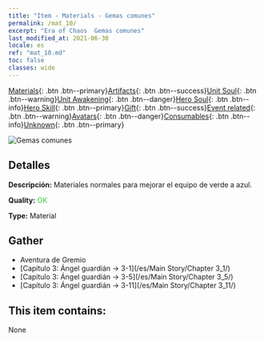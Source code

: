 ```yaml
---
title: "Item - Materials - Gemas comunes"
permalink: /mat_10/
excerpt: "Era of Chaos  Gemas comunes"
last_modified_at: 2021-06-30
locale: es
ref: "mat_10.md"
toc: false
classes: wide
---
```

 [Materials](/ItemsES/){: .btn .btn--primary}[Artifacts](/ItemsES/Artifacts/){: .btn .btn--success}[Unit Soul](/ItemsES/UnitSoul/){: .btn .btn--warning}[Unit Awakening](/ItemsES/UnitAwakening/){: .btn .btn--danger}[Hero Soul](/ItemsES/HeroSoul/){: .btn .btn--info}[Hero Skill](/ItemsES/HeroSkill/){: .btn .btn--primary}[Gift](/ItemsES/Gift/){: .btn .btn--success}[Event related](/ItemsES/Events/){: .btn .btn--warning}[Avatars](/ItemsES/Avatars/){: .btn .btn--danger}[Consumables](/ItemsES/Consumables/){: .btn .btn--info}[Unknown](/ItemsES/Unknown/){: .btn .btn--primary}

 ![Gemas comunes](/images/t/i_cailiao_baoshi1.png)

## Detalles
 **Descripción:** Materiales normales para mejorar el equipo de verde a azul.

 **Quality:** <span style="color: #32CD32">OK</span>

 **Type:** Material

## Gather

*    Aventura de Gremio 
*    [Capítulo 3: Ángel guardián -> 3-1](/es/Main Story/Chapter 3_1/) 
*    [Capítulo 3: Ángel guardián -> 3-5](/es/Main Story/Chapter 3_5/) 
*    [Capítulo 3: Ángel guardián -> 3-11](/es/Main Story/Chapter 3_11/) 

## This item contains:

  None

